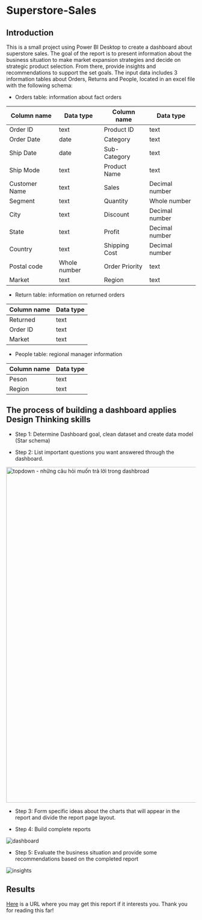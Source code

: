 # Superstore-Sales

## Introduction

This is a small project using Power BI Desktop to create a dashboard about superstore sales. The goal of the report is to present information about the business situation to make market expansion strategies and decide on strategic product selection. From there, provide insights and recommendations to support the set goals.
The input data includes 3 information tables about Orders, Returns and People, located in an excel file with the following schema:

- Orders table: information about fact orders

 | Column name | Data type | Column name | Data type |
 | ----------- | --------- | ----------- | --------- |
 | Order ID | text | Product ID | text |  
 | Order Date | date | Category | text |
 | Ship Date | date | Sub-Category | text |
 | Ship Mode | text | Product Name | text |
 | Customer Name | text | Sales | Decimal number |
 | Segment | text | Quantity | Whole number |
 | City | text | Discount | Decimal number |
 | State | text | Profit | Decimal number |
 | Country | text | Shipping Cost | Decimal number |
 | Postal code | Whole number | Order Priority | text |
 | Market | text | Region | text |

- Return table: information on returned orders

 | Column name | Data type |
 | ----------- | --------- |
 | Returned | text |
 | Order ID | text |
 | Market | text|

- People table: regional manager information
  
 | Column name | Data type |
 | ----------- | --------- |
 | Peson | text |
 | Region | text |

 ## The process of building a dashboard applies Design Thinking skills

 - Step 1: Determine Dashboard goal, clean dataset and create data model (Star schema)
 


 - Step 2: List important questions you want answered through the dashboard.

<img width="893" alt="topdown - những câu hỏi muốn trả lời trong dashbroad" src="https://github.com/dieppnguyen/Superstore-Sales/assets/142650906/efaf9858-3a48-4136-adf1-f72520e7404c">

 - Step 3: Form specific ideas about the charts that will appear in the report and divide the report page layout.

 - Step 4: Build complete reports

![dashboard](https://github.com/dieppnguyen/Superstore-Sales/assets/142650906/c7777d5b-9a8c-4a72-869c-8151e1895b6f)

- Step 5: Evaluate the business situation and provide some recommendations based on the completed report
 
 ![insights](https://github.com/dieppnguyen/Superstore-Sales/assets/142650906/df72c2ef-ac21-4a80-9e4c-73a37b363be8)

 ## Results

 [Here](https://drive.google.com/file/d/1HaeVhhMCxX3HTGT4z2HJdlkK8QIp2vmH/view?usp=sharing) is a URL where you may get this report if it interests you. Thank you for reading this far!


 
  




